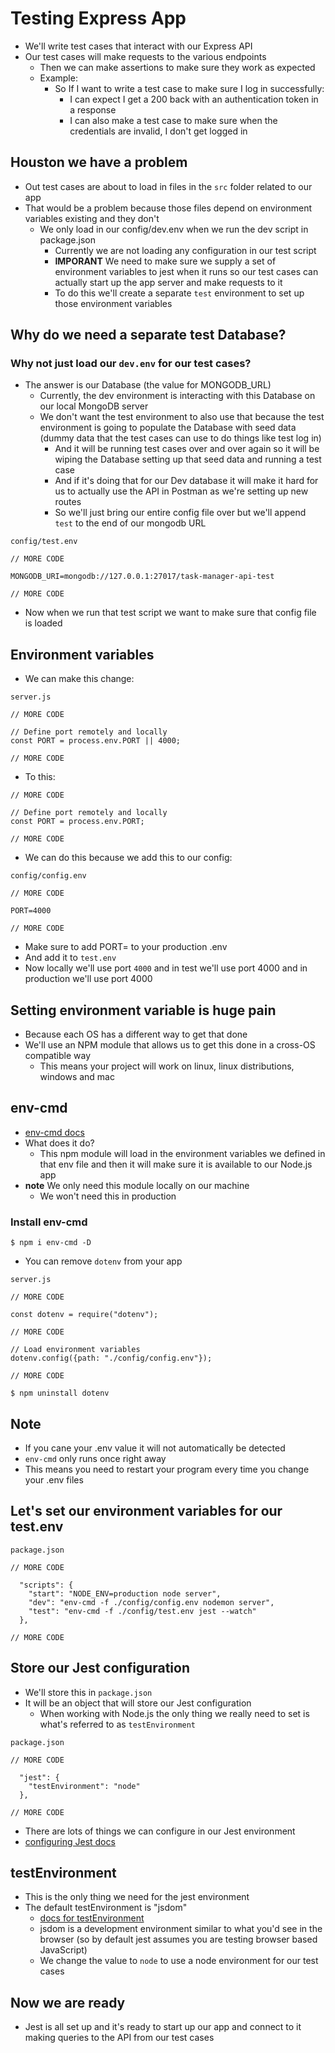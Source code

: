 # Testing Express App
* We'll write test cases that interact with our Express API
* Our test cases will make requests to the various endpoints
    - Then we can make assertions to make sure they work as expected
    - Example:
        + So If I want to write a test case to make sure I log in successfully:
            * I can expect I get a 200 back with an authentication token in a response
            * I can also make a test case to make sure when the credentials are invalid, I don't get logged in

## Houston we have a problem
* Out test cases are about to load in files in the `src` folder related to our app
* That would be a problem because those files depend on environment variables existing and they don't
    - We only load in our config/dev.env when we run the dev script in package.json
        * Currently we are not loading any configuration in our test script
        * **IMPORANT** We need to make sure we supply a set of environment variables to jest when it runs so our test cases can actually start up the app server and make requests to it
        * To do this we'll create a separate `test` environment to set up those environment variables 

## Why do we need a separate test Database?
### Why not just load our `dev.env` for our test cases?
* The answer is our Database (the value for MONGODB_URL)
    - Currently, the dev environment is interacting with this Database on our local MongoDB server
    - We don't want the test environment to also use that because the test environment is going to populate the Database with seed data (dummy data that the test cases can use to do things like test log in)
        + And it will be running test cases over and over again so it will be wiping the Database setting up that seed data and running a test case
        + And if it's doing that for our Dev database it will make it hard for us to actually use the API in Postman as we're setting up new routes
        + So we'll just bring our entire config file over but we'll append `test` to the end of our mongodb URL

`config/test.env`

```
// MORE CODE

MONGODB_URI=mongodb://127.0.0.1:27017/task-manager-api-test

// MORE CODE
```

* Now when we run that test script we want to make sure that config file is loaded 

## Environment variables
* We can make this change:

`server.js`

```
// MORE CODE

// Define port remotely and locally
const PORT = process.env.PORT || 4000;

// MORE CODE
```

* To this:

```
// MORE CODE

// Define port remotely and locally
const PORT = process.env.PORT;

// MORE CODE
```

* We can do this because we add this to our config:

`config/config.env`

```
// MORE CODE

PORT=4000

// MORE CODE
```

* Make sure to add PORT= to your production .env
* And add it to `test.env`
* Now locally we'll use port `4000` and in test we'll use port 4000 and in production we'll use port 4000

## Setting environment variable is huge pain
* Because each OS has a different way to get that done
* We'll use an NPM module that allows us to get this done in a cross-OS compatible way
    - This means your project will work on linux, linux distributions, windows and mac

## env-cmd
* [env-cmd docs](https://www.npmjs.com/package/env-cmd)
* What does it do?
    - This npm module will load in the environment variables we defined in that env file and then it will make sure it is available to our Node.js app
* **note** We only need this module locally on our machine
    * We won't need this in production

### Install env-cmd
`$ npm i env-cmd -D`

* You can remove `dotenv` from your app

`server.js`

```
// MORE CODE

const dotenv = require("dotenv");

// MORE CODE

// Load environment variables
dotenv.config({path: "./config/config.env"});

// MORE CODE
```

`$ npm uninstall dotenv`

## Note
* If you cane your .env value it will not automatically be detected
* `env-cmd` only runs once right away
* This means you need to restart your program every time you change your .env files

## Let's set our environment variables for our test.env
`package.json`

```
// MORE CODE

  "scripts": {
    "start": "NODE_ENV=production node server",
    "dev": "env-cmd -f ./config/config.env nodemon server",
    "test": "env-cmd -f ./config/test.env jest --watch"
  },

// MORE CODE
```

## Store our Jest configuration
* We'll store this in `package.json`
* It will be an object that will store our Jest configuration
    - When working with Node.js the only thing we really need to set is what's referred to as `testEnvironment`

`package.json`

```
// MORE CODE

  "jest": {
    "testEnvironment": "node"
  },

// MORE CODE
```

* There are lots of things we can configure in our Jest environment
* [configuring Jest docs](https://jestjs.io/docs/en/configuration)

## testEnvironment
* This is the only thing we need for the jest environment
* The default testEnvironment is "jsdom"
    - [docs for testEnvironment](https://jestjs.io/docs/en/configuration#testenvironment-string)
    - jsdom is a development environment similar to what you'd see in the browser (so by default jest assumes you are testing browser based JavaScript)
    - We change the value to `node` to use a node environment for our test cases

## Now we are ready
* Jest is all set up and it's ready to start up our app and connect to it making queries to the API from our test cases


